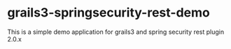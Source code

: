 # grails3-springsecurity-rest-demo
This is a simple demo application for grails3 and spring security rest plugin 2.0.x
